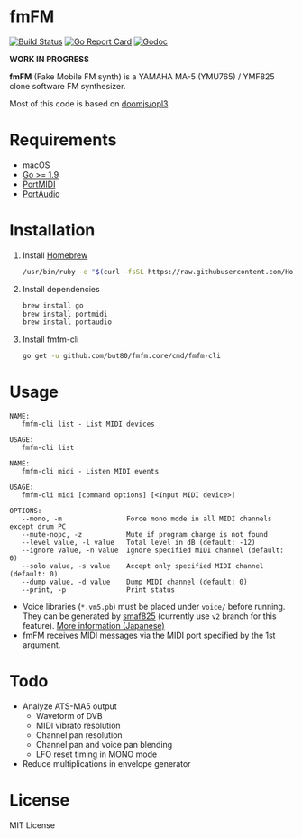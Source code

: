 # fmFM

[![Build Status](https://travis-ci.org/but80/fmfm.core.svg?branch=master)](https://travis-ci.org/but80/fmfm.core)
[![Go Report Card](https://goreportcard.com/badge/github.com/but80/fmfm.core)](https://goreportcard.com/report/github.com/but80/fmfm.core)
[![Godoc](https://godoc.org/github.com/but80/fmfm.core?status.svg)](http://godoc.org/github.com/but80/fmfm.core)

**WORK IN PROGRESS**

**fmFM** (Fake Mobile FM synth) is a YAMAHA MA-5 (YMU765) / YMF825 clone software FM synthesizer.

Most of this code is based on [doomjs/opl3](https://github.com/doomjs/opl3).

# Requirements

- macOS
- [Go >= 1.9](https://golang.org/)
- [PortMIDI](http://portmedia.sourceforge.net/portmidi/)
- [PortAudio](http://www.portaudio.com/)

# Installation

1. Install [Homebrew](https://brew.sh/)

   ```bash
   /usr/bin/ruby -e "$(curl -fsSL https://raw.githubusercontent.com/Homebrew/install/master/install)"
   ```
2. Install dependencies

   ```bash
   brew install go
   brew install portmidi
   brew install portaudio
   ```
3. Install fmfm-cli

   ```bash
   go get -u github.com/but80/fmfm.core/cmd/fmfm-cli
   ```

# Usage

```
NAME:
   fmfm-cli list - List MIDI devices

USAGE:
   fmfm-cli list
```

```
NAME:
   fmfm-cli midi - Listen MIDI events

USAGE:
   fmfm-cli midi [command options] [<Input MIDI device>]

OPTIONS:
   --mono, -m                Force mono mode in all MIDI channels except drum PC
   --mute-nopc, -z           Mute if program change is not found
   --level value, -l value   Total level in dB (default: -12)
   --ignore value, -n value  Ignore specified MIDI channel (default: 0)
   --solo value, -s value    Accept only specified MIDI channel (default: 0)
   --dump value, -d value    Dump MIDI channel (default: 0)
   --print, -p               Print status
```

- Voice libraries (`*.vm5.pb`) must be placed under `voice/` before running. They can be generated by [smaf825](https://github.com/but80/smaf825/tree/v2) (currently use `v2` branch for this feature). [More information (Japanese)](https://github.com/but80/smaf825/tree/v2#ymf825%E7%94%A8%E3%83%88%E3%83%BC%E3%83%B3%E3%83%87%E3%83%BC%E3%82%BF%E3%81%AE%E6%8A%BD%E5%87%BA)
- fmFM receives MIDI messages via the MIDI port specified by the 1st argument.

# Todo

- Analyze ATS-MA5 output
  - Waveform of DVB
  - MIDI vibrato resolution
  - Channel pan resolution
  - Channel pan and voice pan blending
  - LFO reset timing in MONO mode
- Reduce multiplications in envelope generator

# License

MIT License
